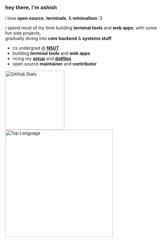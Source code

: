 ### hey there, i'm ashish

i love **open source**, **terminals**, & **minimalism** :3   

i spend most of my time building **terminal tools** and **web apps**, with some fun side projects,   
gradually diving into **core backend** & **systems stuff**

- cs undergrad @ [**NSUT**](http://nsut.ac.in/en/home)
- building **terminal tools** and **web apps**
- ricing my [**setup**](https://github.com/ashish0kumar/windots) and [**dotfiles**](https://github.com/ashish0kumar/dotfiles)
- open source **maintainer** and **contributor**

<!--
### Skills & Technologies

<p>
        <a href="https://learn.microsoft.com/en-us/cpp/c-language/?view=msvc-170" target="_blank" rel="noreferrer"><img src="https://raw.githubusercontent.com/danielcranney/readme-generator/main/public/icons/skills/c-colored.svg" width="30" height="30" alt="C" /></a>
        <a href="https://learn.microsoft.com/en-us/cpp/cpp/?view=msvc-170" target="_blank" rel="noreferrer"><img src="https://raw.githubusercontent.com/danielcranney/readme-generator/main/public/icons/skills/cplusplus-colored.svg" width="30" height="30" alt="C++" /></a>
        <a href="https://go.dev/doc/" target="_blank" rel="noreferrer"><img src="https://raw.githubusercontent.com/danielcranney/readme-generator/main/public/icons/skills/go-colored.svg" width="30" height="30" alt="Go" /></a>
        <a href="https://www.python.org/" target="_blank" rel="noreferrer"><img src="https://raw.githubusercontent.com/danielcranney/readme-generator/main/public/icons/skills/python-colored.svg" width="30" height="30" alt="Python" /></a>
        <a href="https://developer.mozilla.org/en-US/docs/Web/JavaScript" target="_blank" rel="noreferrer"><img src="https://raw.githubusercontent.com/danielcranney/readme-generator/main/public/icons/skills/javascript-colored.svg" width="30" height="30" alt="JavaScript" /></a>
        <a href="https://www.typescriptlang.org/" target="_blank" rel="noreferrer"><img src="https://raw.githubusercontent.com/danielcranney/readme-generator/main/public/icons/skills/typescript-colored.svg" width="30" height="30" alt="TypeScript" /></a>
        <a href="https://developer.mozilla.org/en-US/docs/Glossary/HTML5" target="_blank" rel="noreferrer"><img src="https://raw.githubusercontent.com/danielcranney/readme-generator/main/public/icons/skills/html5-colored.svg" width="30" height="30" alt="HTML5" /></a>
        <a href="https://www.w3.org/TR/CSS/#css" target="_blank" rel="noreferrer"><img src="https://raw.githubusercontent.com/danielcranney/readme-generator/main/public/icons/skills/css3-colored.svg" width="30" height="30" alt="CSS3" /></a>
        <a href="https://getbootstrap.com/" target="_blank" rel="noreferrer"><img src="https://raw.githubusercontent.com/danielcranney/readme-generator/main/public/icons/skills/bootstrap-colored.svg" width="30" height="30" alt="Bootstrap" /></a>
        <a href="https://tailwindcss.com/" target="_blank" rel="noreferrer"><img src="https://raw.githubusercontent.com/danielcranney/readme-generator/main/public/icons/skills/tailwindcss-colored.svg" width="30" height="30" alt="TailwindCSS" /></a>
        <a href="https://reactjs.org/" target="_blank" rel="noreferrer"><img src="https://raw.githubusercontent.com/danielcranney/readme-generator/main/public/icons/skills/react-colored.svg" width="30" height="30" alt="React" /></a>
        <a href="https://nextjs.org/" target="_blank" rel="noreferrer"><img src="https://raw.githubusercontent.com/danielcranney/readme-generator/main/public/icons/skills/nextjs.svg" width="30" height="30" alt="NextJS" /></a>
        <a href="https://nodejs.org/en/" target="_blank" rel="noreferrer"><img src="https://raw.githubusercontent.com/danielcranney/readme-generator/main/public/icons/skills/nodejs-colored.svg" width="30" height="30" alt="NodeJS" /></a>
        <a href="https://expressjs.com/" target="_blank" rel="noreferrer"><img src="https://raw.githubusercontent.com/danielcranney/readme-generator/main/public/icons/skills/express-colored-dark.svg" width="30" height="30" alt="Express" /></a>
        <a href="https://www.postgresql.org/" target="_blank" rel="noreferrer"><img src="https://raw.githubusercontent.com/danielcranney/readme-generator/main/public/icons/skills/postgresql-colored.svg" width="30" height="30" alt="PostgreSQL" /></a>
        <a href="https://www.mongodb.com/" target="_blank" rel="noreferrer"><img src="https://raw.githubusercontent.com/danielcranney/readme-generator/main/public/icons/skills/mongodb-colored.svg" width="30" height="30" alt="MongoDB" /></a>
        <a href="https://git-scm.com/" target="_blank" rel="noreferrer"><img src="https://raw.githubusercontent.com/danielcranney/readme-generator/main/public/icons/skills/git-colored.svg" width="30" height="30" alt="Git" /></a>
        <a href="https://code.visualstudio.com/" target="_blank" rel="noreferrer"><img src="https://raw.githubusercontent.com/danielcranney/readme-generator/main/public/icons/skills/visualstudiocode-colored.svg" width="30" height="30" alt="VS Code" /></a>
        <a href="https://neovim.io/" target="_blank" rel="noreferrer"><img src="https://raw.githubusercontent.com/danielcranney/readme-generator/main/public/icons/skills/neovim-colored.svg" width="30" height="30" alt="Neovim" /></a>
        <a href="https://www.linux.org" target="_blank" rel="noreferrer"><img src="https://raw.githubusercontent.com/danielcranney/readme-generator/main/public/icons/skills/linux.svg" width="30" height="30" alt="Linux" /></a>
</p>

-->

<div>
<a href="https://github.com/anuraghazra/github-readme-stats?tab=readme-ov-file#github-stats-card"><img height="190" align="center" alt="GitHub Stats" src="https://github-readme-stats.vercel.app/api?username=ashish0kumar&show_icons=true&custom_title=GitHub+Statistics&title_color=cba6f7&theme=catppuccin_mocha&border_color=45475a"/></a>
<a href="https://github.com/anuraghazra/github-readme-stats?tab=readme-ov-file#top-languages-card"><img width="345" align="center" alt="Top Language" src="https://github-readme-stats.vercel.app/api/top-langs/?username=ashish0kumar&layout=compact&title_color=cba6f7&theme=catppuccin_mocha&border_color=45475a"/></a>
</div>

<!--
<details>
<summary><h3>📊 WakaTime Stats</h3></summary>

<img src="https://wakatime.com/share/@ashish0kumar/ed55dc37-7b45-430a-9ce5-bc1f204e673a.svg" width="75%">

</details>
-->
